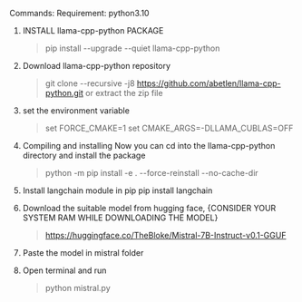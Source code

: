 Commands:
Requirement: python3.10

1. INSTALL llama-cpp-python PACKAGE
   > pip install --upgrade --quiet  llama-cpp-python
   
2. Download llama-cpp-python repository
    > git clone --recursive -j8 https://github.com/abetlen/llama-cpp-python.git
                           or
    extract the zip file
   
3. set the environment variable
   >set FORCE_CMAKE=1
   >set CMAKE_ARGS=-DLLAMA_CUBLAS=OFF

4. Compiling and installing
    Now you can cd into the llama-cpp-python directory and install the package
    > python -m pip install -e . --force-reinstall --no-cache-dir

5. Install langchain module in pip
    pip install langchain

6. Download the suitable model from hugging face, {CONSIDER YOUR SYSTEM RAM WHILE DOWNLOADING THE MODEL}
    > https://huggingface.co/TheBloke/Mistral-7B-Instruct-v0.1-GGUF

7. Paste the model in mistral folder

8. Open terminal and run 
    > python mistral.py

